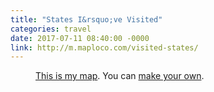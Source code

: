 ```yaml
---
title: "States I&rsquo;ve Visited"
categories: travel
date: 2017-07-11 08:40:00 -0000
link: http://m.maploco.com/visited-states/
---
```

<figure><img src="http://map1.maploco.com/visited-states/ml/CA-CO-CT-DC-FL-GA-ID-IL-KS-MA-MD-ME-MO-MI-MT-NC-NH-NJ-NV-NY-OH-OR-PA-RI-SC-SD-UT-VA-VT-WA-WI-WY.png" alt="" />
<figcaption><a href="http://m.maploco.com/visited-states/mine.php?states=CA-CO-CT-DC-FL-GA-ID-IL-KS-MA-MD-ME-MO-MI-MT-NC-NH-NJ-NV-NY-OH-OR-PA-RI-SC-SD-UT-VA-VT-WA-WI-WY">This is my map</a>. You can <a href="http://m.maploco.com/visited-states/">make your own</a>.</figcaption></figure>